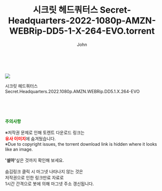 ﻿---
layout: post
title:  "    시크릿 헤드쿼터스 Secret-Headquarters-2022-1080p-AMZN-WEBRip-DD5-1-X-264-EVO.torrent"
author: John
categories: [ 영화 ]
tags: [  ]
image: https://torrentrj56.com/uploadfile/full/81eb16c490bd24a384d5ec4e5ebd6f3a15b0c227.jpg 
description: "    시크릿 헤드쿼터스 Secret-Headquarters-2022-1080p-AMZN-WEBRip-DD5-1-X-264-EVO torrent 정보 공유"
toc: true
toc_sticky: true
---

<br>
<p><img src="https://torrentrj56.com/uploadfile/full/81eb16c490bd24a384d5ec4e5ebd6f3a15b0c227.jpg"/></p>
 시크릿 헤드쿼터스 Secret.Headquarters.2022.1080p.AMZN.WEBRip.DD5.1.X.264-EVO  
    
<br><br><br>
<p data-ke-size="size16"><b><span style="color: green;">주의사항</span></b><br /><br />※저작권 문제로 인해 토렌트 다운로드 링크는<br /><b><span style="color: red;">유사 이미지</span></b>에 숨겨뒀습니다.<br />※Due to copyright issues, the torrent download link is hidden where it looks like an image.<br /><br /><b>'설마'</b>싶은 것까지 확인해 보세요.<br /><br />숨김링크 클릭 시 마그넷 나타나지 않는 것은<br />저작권으로 인한 링크만료 자료로<br />1시간 간격으로 봇에 의해 마그넷 주소 갱신됩니다.</p>

